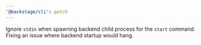 ```yaml
---
'@backstage/cli': patch
---
```


Ignore `stdin` when spawning backend child process for the `start` command. Fixing an issue where backend startup would hang.
